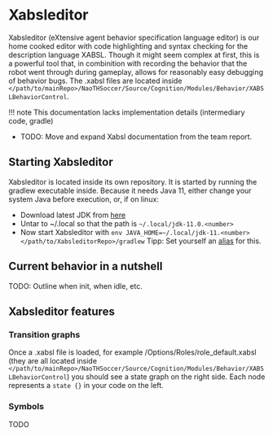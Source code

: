 # Xabsleditor
Xabsleditor (eXtensive agent behavior specification language editor) is our home cooked editor with code highlighting and syntax checking for the description language XABSL.
Though it might seem complex at first, this is a powerful tool that, in combinition with recording the behavior that the robot went through during gameplay, allows for reasonably easy debugging of behavior bugs.
The .xabsl files are located inside `</path/to/mainRepo>/NaoTHSoccer/Source/Cognition/Modules/Behavior/XABSLBehaviorControl`.

!!! note
    This documentation lacks implementation details (intermediary code, gradle)

- TODO: Move and expand Xabsl documentation from the team report.

## Starting Xabsleditor
Xabsleditor is located inside its own repository.
It is started by running the gradlew executable inside.
Because it needs Java 11, either change your system Java before execution, or, if on linux:
- Download latest JDK from [here](https://adoptium.net/en-GB/temurin/releases/?version=11&os=linux&arch=x64)
- Untar to ~/.local so that the path is `~/.local/jdk-11.0.<number>`
- Now start Xabsleditor with `env JAVA_HOME=~/.local/jdk-11.<number> </path/to/XabsleditorRepo>/gradlew`
Tipp: Set yourself an [alias](https://www.geeksforgeeks.org/alias-command-in-linux-with-examples/#how-to-create-an-aliases-persistent) for this.

## Current behavior in a nutshell
TODO: Outline when init, when idle, etc.

## Xabsleditor features
### Transition graphs
Once a .xabsl file is loaded, for example /Options/Roles/role_default.xabsl (they are all located inside `</path/to/mainRepo>/NaoTHSoccer/Source/Cognition/Modules/Behavior/XABSLBehaviorControl`) you should see a state graph on the right side. Each node represents a `state {}` in your code on the left.
### Symbols
TODO
